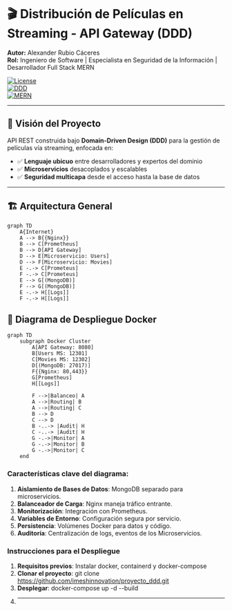 # 🎬 Distribución de Películas en Streaming - API Gateway (DDD)

**Autor:** Alexander Rubio Cáceres  
**Rol:** Ingeniero de Software | Especialista en Seguridad de la Información | Desarrollador Full Stack MERN  

[![License](https://img.shields.io/badge/License-MIT-blue.svg)](LICENSE)  
[![DDD](https://img.shields.io/badge/Architecture-Domain%20Driven%20Design-orange)](https://domainlanguage.com/ddd/)  
[![MERN](https://img.shields.io/badge/Stack-MERN-9cf)](https://www.mongodb.com/mern-stack)

---

## 📌 Visión del Proyecto

API REST construida bajo **Domain-Driven Design (DDD)** para la gestión de películas vía streaming, enfocada en:

- ✅ **Lenguaje ubicuo** entre desarrolladores y expertos del dominio  
- ✅ **Microservicios** desacoplados y escalables  
- ✅ **Seguridad multicapa** desde el acceso hasta la base de datos

---

## 🏗️ Arquitectura General

```mermaid
graph TD
    A{Internet}
    A --> B{{Nginx}}
    B --> C[Prometheus]
    B --> D[API Gateway]
    D --> E[Microservicio: Users]
    D --> F[Microservicio: Movies]
    E -.-> C[Prometeus]
    F -.-> C[Prometeus]
    E --> G[(MongoDB)]
    F --> G[(MongoDB)]
    E -.-> H[[Logs]]
    F -.-> H[[Logs]]
```

## 🐳 Diagrama de Despliegue Docker

```mermaid
graph TD
    subgraph Docker Cluster
        A[API Gateway: 8080]
        B[Users MS: 12301]
        C[Movies MS: 12302]
        D[(MongoDB: 27017)]
        F{{Nginx: 80,443}}
        G[Prometheus]
        H[[Logs]]
        
        F -->|Balanceo| A
        A -->|Routing| B
        A -->|Routing| C
        B --> D
        C --> D
        B -..-> |Audit| H
        C -..-> |Audit| H
        G -.->|Monitor| A
        G -.->|Monitor| B
        G -.->|Monitor| C
    end
```

### Características clave del diagrama:
1. **Aislamiento de Bases de Datos**: MongoDB separado para microservicios.
2. **Balanceador de Carga**: Nginx maneja tráfico entrante.
3. **Monitorización**: Integración con Prometheus.
4. **Variables de Entorno**: Configuración segura por servicio.
5. **Persistencia**: Volúmenes Docker para datos y código.
6. **Auditoría**: Centralización de logs, eventos de los Microservicios.


### Instrucciones para el Despliegue
1. **Requisitos previos**: Instalar docker, containerd y docker-compose
2. **Clonar el proyecto**: git clone https://github.com/imeshinnovation/proyecto_ddd.git
3. **Desplegar**: docker-compose up -d --build
4. ****